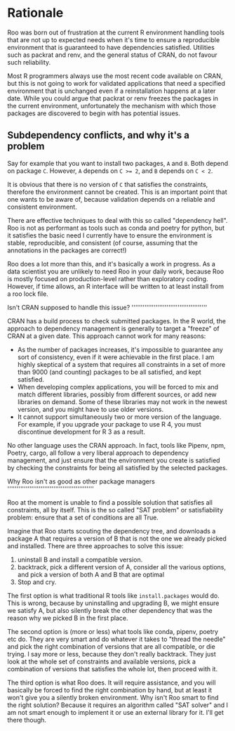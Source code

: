 # Rationale

Roo was born out of frustration at the current R environment handling tools
that are not up to expected needs when it's time to ensure a reproducible
environment that is guaranteed to have dependencies satisfied. Utilities such
as packrat and renv, and the general status of CRAN, do not favour such
reliability.

Most R programmers always use the most recent code available on CRAN, but this
is not going to work for validated applications that need a specified environment
that is unchanged even if a reinstallation happens at a later date. While you could
argue that packrat or renv freezes the packages in the current environment,
unfortunately the mechanism with which those packages are discovered to begin
with has potential issues.

## Subdependency conflicts, and why it's a problem

Say for example that you want to install two packages, ``A`` and ``B``.
Both depend on package ``C``.  However, ``A`` depends on ``C >= 2``, and ``B``
depends on ``C < 2``.

It is obvious that there is no version of ``C`` that satisfies the constraints,
therefore the environment cannot be created. This is an important point that
one wants to be aware of, because validation depends on a reliable and
consistent environment.

There are effective techniques to deal with this so called "dependency hell".
Roo is not as performant as tools such as conda and poetry for python, but it
satisfies the basic need I currently have to ensure the environment is stable,
reproducible, and consistent (of course, assuming that the annotations in the
packages are correct!)

Roo does a lot more than this, and it's basically a work in progress. As a data
scientist you are unlikely to need Roo in your daily work, because Roo is
mostly focused on production-level rather than exploratory coding. However, if time
allows, an R interface will be written to at least install from a roo lock file.

Isn't CRAN supposed to handle this issue?
'''''''''''''''''''''''''''''''''''''''''

CRAN has a build process to check submitted packages. In the R world,
the approach to dependency management is generally to target a "freeze" of
CRAN at a given date. This approach cannot work for many reasons:

- As the number of packages increases, it's impossible to guarantee any sort
  of consistency, even if it were achievable in the first place. I am highly
  skeptical of a system that requires all constraints in a set of more than
  9000 (and counting) packages to be all satisfied, and kept satisfied.
- When developing complex applications, you will be forced to mix and match
  different libraries, possibly from different sources, or add new libraries
  on demand. Some of these libraries may not work in the newest version, and
  you might have to use older versions.
- It cannot support simultaneously two or more version of the language.
  For example, if you upgrade your package to use R 4, you must discontinue
  development for R 3 as a result.

No other language uses the CRAN approach. In fact, tools like Pipenv, npm,
Poetry, cargo, all follow a very liberal approach to dependency management,
and just ensure that the environment you create is satisfied by checking the
constraints for being all satisfied by the selected packages.

Why Roo isn't as good as other package managers
'''''''''''''''''''''''''''''''''''''''''''''''

Roo at the moment is unable to find a possible solution that satisfies all
constraints, all by itself. This is the so called "SAT problem" or satisfiability
problem: ensure that a set of conditions are all True.

Imagine that Roo starts scouting the dependency tree, and downloads a package A
that requires a version of B that is not the one we already picked and installed.
There are three approaches to solve this issue:

1. uninstall B and install a compatible version.
2. backtrack, pick a different version of A, consider all the various options,
   and pick a version of both A and B that are optimal
3. Stop and cry.

The first option is what traditional R tools like ``install.packages`` would do.
This is wrong, because by uninstalling and upgrading B, we might ensure we
satisfy A, but also silently break the other dependency that was the reason
why we picked B in the first place.

The second option is (more or less) what tools like conda, pipenv, poetry etc
do. They are very smart and do whatever it takes to "thread the needle" and
pick the right combination of versions that are all compatible, or die trying.
I say more or less, because they don't really backtrack. They just look at the
whole set of constraints and available versions, pick a combination of versions
that satisfies the whole lot, then proceed with it.

The third option is what Roo does. It will require assistance, and you will
basically be forced to find the right combination by hand, but at least it
won't give you a silently broken environment. Why isn't Roo smart to find the
right solution? Because it requires an algorithm called "SAT solver" and I am
not smart enough to implement it or use an external library for it.
I'll get there though.
